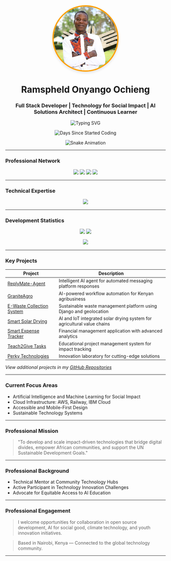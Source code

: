 <!-- Profile Banner -->
<div align="center">
  <div style="width: 200px; height: 200px; border-radius: 50%; overflow: hidden; border: 4px solid #FF9F00; box-shadow: 0 4px 8px rgba(0,0,0,0.1);">
    <img src="IMG-20250524-WA0024.jpg" alt="Ramspheld Onyango Ochieng" width="200" height="200" style="object-fit: cover;" />
  </div>
</div>

<h1 align="center">Ramspheld Onyango Ochieng</h1>
<h3 align="center">Full Stack Developer | Technology for Social Impact | AI Solutions Architect | Continuous Learner</h3>

<p align="center">
  <img src="https://readme-typing-svg.demolab.com?font=Fira+Code&weight=700&pause=1000&center=true&vCenter=true&width=480&lines=AI+%7C+Django+%7C+React+%7C+Python+%7C+DevOps;Building+Tech+Solutions+for+Communities;Advocate+for+Sustainable+Digital+Innovation" alt="Typing SVG" />
</p>

<!-- Days Since Started Coding -->
<p align="center">
  <img src="https://img.shields.io/badge/Days%20Since%20Started%20Coding-{DAYS_SINCE_START}-FF9F00?style=for-the-badge&logo=github" alt="Days Since Started Coding" />
</p>

<!-- Snake Animation -->
<p align="center">
  <img src="https://github.com/RamspheldOnyangoOchieng/RamspheldOnyangoOchieng/blob/output/github-contribution-grid-snake-dark.svg" alt="Snake Animation" />
</p>

---

### Professional Network

<p align="center">
  <a href="mailto:ramspheld.ochieng@gmail.com"><img src="https://img.shields.io/badge/Email-D14836?style=for-the-badge&logo=gmail&logoColor=white" /></a>
  <a href="https://linkedin.com/in/ramspheldonyango"><img src="https://img.shields.io/badge/LinkedIn-blue?style=for-the-badge&logo=linkedin&logoColor=white" /></a>
  <a href="https://x.com/ramspheldO"><img src="https://img.shields.io/badge/X-1DA1F2?style=for-the-badge&logo=twitter&logoColor=white" /></a>
  <a href="https://github.com/RamspheldOnyangoOchieng"><img src="https://img.shields.io/badge/GitHub-181717?style=for-the-badge&logo=github&logoColor=white" /></a>
</p>

---

### Technical Expertise

<p align="center">
  <img src="https://skillicons.dev/icons?i=python,django,flask,js,react,html,css,tailwind,postgres,git,github,vscode,figma,linux,bash" />
</p>

---

### Development Statistics

<p align="center">
  <img src="https://github-readme-stats.vercel.app/api?username=RamspheldOnyangoOchieng&show_icons=true&theme=github_dark&count_private=true&include_all_commits=true" height="200"/>
  <img src="https://github-readme-streak-stats.herokuapp.com?user=RamspheldOnyangoOchieng&theme=github-dark-blue&hide_border=true" height="200"/>
</p>

<p align="center">
  <img src="https://github-readme-stats.vercel.app/api/top-langs/?username=RamspheldOnyangoOchieng&layout=compact&theme=github_dark&langs_count=10" height="150"/>
</p>

---

### Key Projects

| Project | Description |
|---------|-------------|
| [ReplyMate-Agent](https://github.com/RamspheldOnyangoOchieng/ReplyMate-Agent) | Intelligent AI agent for automated messaging platform responses |
| [GraniteAgro](https://github.com/RamspheldOnyangoOchieng/GraniteAgro) | AI-powered workflow automation for Kenyan agribusiness |
| [E-Waste Collection System](https://github.com/RamspheldOnyangoOchieng/E-Waste-Mobile-Collection-Service) | Sustainable waste management platform using Django and geolocation |
| [Smart Solar Drying](https://github.com/RamspheldOnyangoOchieng/Smart-Solar-Drying-System) | AI and IoT integrated solar drying system for agricultural value chains |
| [Smart Expense Tracker](https://github.com/RamspheldOnyangoOchieng/Smart-Expense-Tracker) | Financial management application with advanced analytics |
| [Teach2Give Tasks](https://github.com/RamspheldOnyangoOchieng/Teach2Give-Tasks) | Educational project management system for impact tracking |
| [Perky Technologies](https://github.com/RamspheldOnyangoOchieng/perky-technologies) | Innovation laboratory for cutting-edge solutions |

_View additional projects in my [GitHub Repositories](https://github.com/RamspheldOnyangoOchieng?tab=repositories)_

---

### Current Focus Areas

- Artificial Intelligence and Machine Learning for Social Impact
- Cloud Infrastructure: AWS, Railway, IBM Cloud
- Accessible and Mobile-First Design
- Sustainable Technology Systems

---

### Professional Mission

> "To develop and scale impact-driven technologies that bridge digital divides, empower African communities, and support the UN Sustainable Development Goals."

---

### Professional Background

- Technical Mentor at Community Technology Hubs
- Active Participant in Technology Innovation Challenges
- Advocate for Equitable Access to AI Education

---

### Professional Engagement

> I welcome opportunities for collaboration in open source development, AI for social good, climate technology, and youth innovation initiatives.

> Based in Nairobi, Kenya — Connected to the global technology community.

--- 